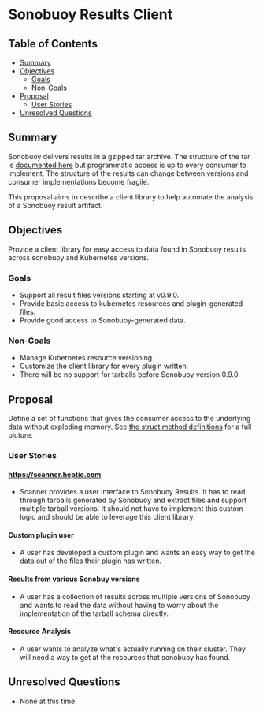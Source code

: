 # Sonobuoy Results Client

## Table of Contents

* [Summary](#summary)
* [Objectives](#objectives)
  * [Goals](#goals)
  * [Non-Goals](#non-goals)
* [Proposal](#proposal)
  * [User Stories](#user-stories)
* [Unresolved Questions](#unresolved-questions)

## Summary

Sonobuoy delivers results in a gzipped tar archive. The structure of the tar is
[documented here][tar structure] but programmatic access is up to every consumer
to implement. The structure of the results can change between versions and
consumer implementations become fragile.

This proposal aims to describe a client library to help automate the analysis of
a Sonobuoy result artifact.

## Objectives

Provide a client library for easy access to data found in Sonobuoy results
across sonobuoy and Kubernetes versions.

### Goals

 - Support all result files versions starting at v0.9.0.
 - Provide basic access to kubernetes resources and plugin-generated files.
 - Provide good access to Sonobuoy-generated data.

### Non-Goals

- Manage Kubernetes resource versioning.
- Customize the client library for every plugin written.
- There will be no support for tarballs before Sonobuoy version 0.9.0.

## Proposal

Define a set of functions that gives the consumer access to the underlying data
without exploding memory. See [the struct method definitions][struct] for a full
picture.

### User Stories

#### https://scanner.heptio.com

- Scanner provides a user interface to Sonobuoy Results. It has to read through
  tarballs generated by Sonobuoy and extract files and support multiple tarball
  versions. It should not have to implement this custom logic and should be able
  to leverage this client library.

#### Custom plugin user

- A user has developed a custom plugin and wants an easy way to get the data out
  of the files their plugin has written.

#### Results from various Sonobuy versions

- A user has a collection of results across multiple versions of Sonobuoy and
  wants to read the data without having to worry about the implementation of the
  tarball schema directly.

#### Resource Analysis

- A user wants to analyze what's actually running on their cluster. They will
  need a way to get at the resources that sonobuoy has found.

## Unresolved Questions

* None at this time.

[tar structure]: snapshot.md
[queries]:
https://github.com/heptio/sonobuoy/blob/v0.14.0/pkg/discovery/queries.go
[struct]: https://github.com/chuckha/sonobuoy/blob/sep-1/client/
